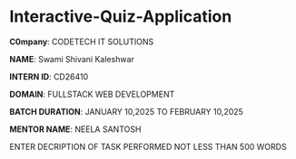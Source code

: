 # Interactive-Quiz-Application

**C0mpany**: CODETECH IT SOLUTIONS

**NAME**: Swami Shivani Kaleshwar

**INTERN ID**: CD26410

**DOMAIN**: FULLSTACK WEB DEVELOPMENT

**BATCH DURATION**: JANUARY 10,2025 TO FEBRUARY 10,2025

**MENTOR NAME**: NEELA SANTOSH

ENTER DECRIPTION OF TASK PERFORMED NOT LESS THAN 500 WORDS
